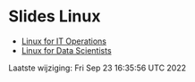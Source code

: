 # Slides Linux

- [Linux for IT Operations](linux-ops.html)
- [Linux for Data Scientists](linux-ds.html)

Laatste wijziging: Fri Sep 23 16:35:56 UTC 2022